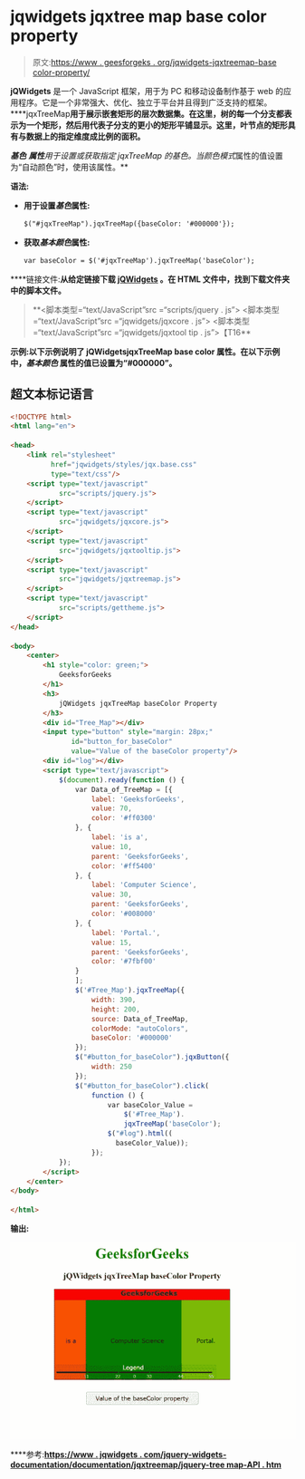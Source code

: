 # jqwidgets jqxtree map base color property

> 原文:[https://www . geesforgeks . org/jqwidgets-jqxtreemap-base color-property/](https://www.geeksforgeeks.org/jqwidgets-jqxtreemap-basecolor-property/)

**jQWidgets** 是一个 JavaScript 框架，用于为 PC 和移动设备制作基于 web 的应用程序。它是一个非常强大、优化、独立于平台并且得到广泛支持的框架。****jqxTreeMap**用于展示嵌套矩形的层次数据集。在这里，树的每一个分支都表示为一个矩形，然后用代表子分支的更小的矩形平铺显示。这里，叶节点的矩形具有与数据上的指定维度成比例的面积。**

****基色** **属性**用于设置或获取指定 jqxTreeMap 的基色。当*颜色模式*属性的值设置为“自动颜色”时，使用该属性。**

****语法:****

*   **用于设置*基色*属性:**

    ```html
    $("#jqxTreeMap").jqxTreeMap({baseColor: '#000000'}); 
    ```

*   **获取*基本颜色*属性:**

    ```html
    var baseColor = $('#jqxTreeMap').jqxTreeMap('baseColor'); 
    ```

****链接文件:**从给定链接下载 [jQWidgets](https://www.jqwidgets.com/download/) 。在 HTML 文件中，找到下载文件夹中的脚本文件。**

> <link rel="”stylesheet”" href="”jqwidgets/styles/jqx.base.css”" type="”text/css”"> **<脚本类型=“text/JavaScript”src =“scripts/jquery . js”></脚本>
> <脚本类型=“text/JavaScript”src =“jqwidgets/jqxcore . js”></脚本>
> <脚本类型=“text/JavaScript”src =“jqwidgets/jqxtool tip . js”>【T16**

****示例:**以下示例说明了 jQWidgets**jqxTreeMap base color 属性**。在以下示例中，*基本颜色* 属性的值已设置为“#000000”。**

## **超文本标记语言**

```html
<!DOCTYPE html>
<html lang="en">

<head>
    <link rel="stylesheet"
          href="jqwidgets/styles/jqx.base.css" 
          type="text/css"/>
    <script type="text/javascript" 
            src="scripts/jquery.js">
    </script>
    <script type="text/javascript" 
            src="jqwidgets/jqxcore.js">
    </script>
    <script type="text/javascript" 
            src="jqwidgets/jqxtooltip.js">
    </script>
    <script type="text/javascript" 
            src="jqwidgets/jqxtreemap.js">
    </script>
    <script type="text/javascript" 
            src="scripts/gettheme.js">
    </script>
</head>

<body>
    <center>
        <h1 style="color: green;">
            GeeksforGeeks
        </h1>
        <h3>
            jQWidgets jqxTreeMap baseColor Property
        </h3>
        <div id="Tree_Map"></div>
        <input type="button" style="margin: 28px;" 
               id="button_for_baseColor" 
               value="Value of the baseColor property"/>
        <div id="log"></div>
        <script type="text/javascript">
            $(document).ready(function () {
                var Data_of_TreeMap = [{
                    label: 'GeeksforGeeks',
                    value: 70,
                    color: '#ff0300'
                }, {
                    label: 'is a',
                    value: 10,
                    parent: 'GeeksforGeeks',
                    color: '#ff5400'
                }, {
                    label: 'Computer Science',
                    value: 30,
                    parent: 'GeeksforGeeks',
                    color: '#008000'
                }, {
                    label: 'Portal.',
                    value: 15,
                    parent: 'GeeksforGeeks',
                    color: '#7fbf00'
                }
                ];
                $('#Tree_Map').jqxTreeMap({
                    width: 390,
                    height: 200,
                    source: Data_of_TreeMap,
                    colorMode: "autoColors",
                    baseColor: '#000000'
                });
                $("#button_for_baseColor").jqxButton({
                    width: 250
                });
                $("#button_for_baseColor").click(
                    function () {
                        var baseColor_Value = 
                            $('#Tree_Map').
                            jqxTreeMap('baseColor');
                        $("#log").html((
                          baseColor_Value));
                    });
            });
        </script>
    </center>
</body>

</html>
```

****输出:****

**![](img/e0dbc748736e82dde09668c1f254d7fb.png)**

****参考:**[https://www . jqwidgets . com/jquery-widgets-documentation/documentation/jqxtreemap/jquery-tree map-API . htm](https://www.jqwidgets.com/jquery-widgets-documentation/documentation/jqxtreemap/jquery-treemap-api.htm)**